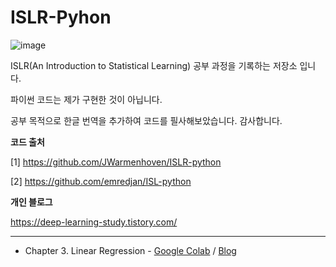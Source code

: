 # ISLR-Pyhon
![image](https://user-images.githubusercontent.com/75726938/116864745-4a0bb680-ac43-11eb-82f1-465bbb2189ec.png)

ISLR(An Introduction to Statistical Learning) 공부 과정을 기록하는 저장소 입니다.

파이썬 코드는 제가 구현한 것이 아닙니다.

공부 목적으로 한글 번역을 추가하여 코드를 필사해보았습니다. 감사합니다.

**코드 출처**

[1] https://github.com/JWarmenhoven/ISLR-python

[2] https://github.com/emredjan/ISL-python

**개인 블로그**

https://deep-learning-study.tistory.com/

---
- Chapter 3. Linear Regression - [Google Colab](https://github.com/Seonghoon-Yu/ISLR-Python/blob/main/Chapter_3_Linear_Regression.ipynb) / [Blog]()
